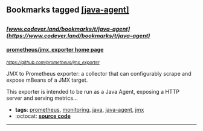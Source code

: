 ## Bookmarks tagged [[java-agent]](https://www.codever.land/search?q=[java-agent])

_<sup><sup>[www.codever.land/bookmarks/t/java-agent](https://www.codever.land/bookmarks/t/java-agent)</sup></sup>_
---
#### [prometheus/jmx_exporter home page](https://github.com/prometheus/jmx_exporter)
_<sup>https://github.com/prometheus/jmx_exporter</sup>_

JMX to Prometheus exporter: a collector that can configurably scrape and expose mBeans of a JMX target.

This exporter is intended to be run as a Java Agent, exposing a HTTP server and serving metrics...
* **tags**: [prometheus](../tagged/prometheus.md), [monitoring](../tagged/monitoring.md), [java](../tagged/java.md), [java-agent](../tagged/java-agent.md), [jmx](../tagged/jmx.md)
* :octocat: **[source code](https://github.com/prometheus/jmx_exporter)**
---
